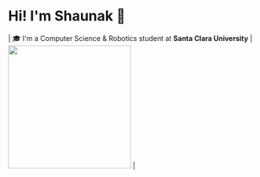 # Hi! I'm Shaunak 👋

| 🎓 I'm a Computer Science & Robotics student at **Santa Clara University** | <img src="https://github.com/user-attachments/assets/faa4100b-5cf4-43d4-875f-04eab64f8faf" width="250"/> |

